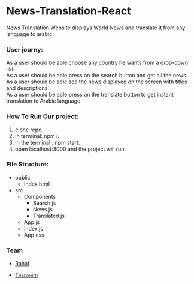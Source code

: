 # News-Translation-React

<p>News Translation Website displays World News and translate it from any language to arabic</p>

<h3>User journy:</h3>
<p>
As a user should be able choose any country he wants from a drop-down list.<br>
As a user should be able press on the search button and get all the news.<br>
As a user should be able see the news displayed on the screen with titles and descriptions.<br>
As a user should be able press on the translate button to get instant translation to Arabic language. 
</p>

<h3>How To Run Our project:</h3>
<ol> 
<li>clone repo.</li>
<li>in terminal: npm i.</li>
<li>in the terminal : npm start.</li>
<li>open localhost:3000 and the project will run.</li>
</ol>

<h3>File Structure:</h3>

- public
   - index.html
- src
   - Components
      - Search.js
      - News.js
      - Translated.js
   - App.js
   - index.js
   - App.css

<h3>Team</h3>

- [Rahaf](https://github.com/Rahaf-96)

- [Tasneem](https://github.com/tasneembhiri)
